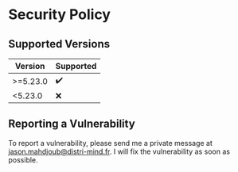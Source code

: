 # Security Policy

## Supported Versions

| Version  | Supported          |
| -------- | ------------------ |
| >=5.23.0 | :heavy_check_mark: |
| <5.23.0  | :x:                |


## Reporting a Vulnerability

To report a vulnerability, please send me a private message at jason.mahdjoub@distri-mind.fr. I will fix the vulnerability as soon as possible.
